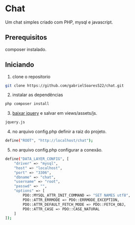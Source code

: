 Chat
======================
Um chat simples criado com PHP, mysql e javascript.

Prerequisitos
----------------------
composer instalado.

Iniciando
----------------------
1. clone o repositorio

```sh
git clone https://github.com/gabrielSoares522/chat.git
```

2. instalar as dependências

```sh
php composer install
```

3. [baixar jquery](https://code.jquery.com/jquery-3.5.1.min.js) e salvar em views/assets/js.

```sh
jquery.js
```

4. no arquivo config.php definir a raiz do projeto.

```sh
define("ROOT", "http://localhost/chat");
```

5. no arquivo config.php configurar a conexão.

```sh
define("DATA_LAYER_CONFIG", [
    "driver" => "mysql",
    "host" => "localhost",
    "port" => "3306",
    "dbname" => "chat",
    "username" => "root",
    "passwd" => "",
    "options" => [
        PDO::MYSQL_ATTR_INIT_COMMAND => "SET NAMES utf8",
        PDO::ATTR_ERRMODE => PDO::ERRMODE_EXCEPTION,
        PDO::ATTR_DEFAULT_FETCH_MODE => PDO::FETCH_OBJ,
        PDO::ATTR_CASE => PDO::CASE_NATURAL
    ]
]);
```